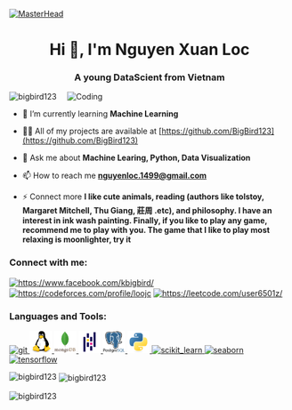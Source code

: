[![MasterHead](https://user-images.githubusercontent.com/32843937/202413411-47f38c02-2e34-4e6b-a330-0b73fb178a1e.png)](https://github.com/BigBird123)
<h1 align="center">Hi 👋, I'm Nguyen Xuan Loc</h1>
<h3 align="center">A young DataScient from Vietnam</h3>
<img align="right" alt="Coding" width="400" src="https://cdn.dribbble.com/users/1162077/screenshots/3848914/programmer.gif">

<p align="left"> <img src="https://komarev.com/ghpvc/?username=bigbird123&label=Profile%20views&color=0e75b6&style=flat" alt="bigbird123" /> </p>



- 🌱 I’m currently learning **Machine Learning**

- 👨‍💻 All of my projects are available at [https://github.com/BigBird123](https://github.com/BigBird123)

- 💬 Ask me about **Machine Learing, Python, Data Visualization**

- 📫 How to reach me **nguyenloc.1499@gmail.com**

- ⚡ Connect more **I like cute animals, reading (authors like tolstoy, Margaret Mitchell, Thu Giang, 莊周 .etc), and philosophy. I have an interest in ink wash painting. Finally, if you like to play any game, recommend me to play with you. The game that I like to play most relaxing is moonlighter, try it**

<h3 align="left">Connect with me:</h3>
<p align="left">

<a href="https://fb.com/https://www.facebook.com/kbigbird/" target="blank"><img align="center" src="https://raw.githubusercontent.com/rahuldkjain/github-profile-readme-generator/master/src/images/icons/Social/facebook.svg" alt="https://www.facebook.com/kbigbird/" height="30" width="40" /></a>
<a href="https://codeforces.com/profile/https://codeforces.com/profile/loojc" target="blank"><img align="center" src="https://raw.githubusercontent.com/rahuldkjain/github-profile-readme-generator/master/src/images/icons/Social/codeforces.svg" alt="https://codeforces.com/profile/loojc" height="30" width="40" /></a>
<a href="https://www.leetcode.com/https://leetcode.com/user6501z/" target="blank"><img align="center" src="https://raw.githubusercontent.com/rahuldkjain/github-profile-readme-generator/master/src/images/icons/Social/leet-code.svg" alt="https://leetcode.com/user6501z/" height="30" width="40" /></a>
</p>

<h3 align="left">Languages and Tools:</h3>
<p align="left"> <a href="https://git-scm.com/" target="_blank" rel="noreferrer"> <img src="https://www.vectorlogo.zone/logos/git-scm/git-scm-icon.svg" alt="git" width="40" height="40"/> </a> <a href="https://www.linux.org/" target="_blank" rel="noreferrer"> <img src="https://raw.githubusercontent.com/devicons/devicon/master/icons/linux/linux-original.svg" alt="linux" width="40" height="40"/> </a> <a href="https://www.mongodb.com/" target="_blank" rel="noreferrer"> <img src="https://raw.githubusercontent.com/devicons/devicon/master/icons/mongodb/mongodb-original-wordmark.svg" alt="mongodb" width="40" height="40"/> </a> <a href="https://pandas.pydata.org/" target="_blank" rel="noreferrer"> <img src="https://raw.githubusercontent.com/devicons/devicon/2ae2a900d2f041da66e950e4d48052658d850630/icons/pandas/pandas-original.svg" alt="pandas" width="40" height="40"/> </a> <a href="https://www.postgresql.org" target="_blank" rel="noreferrer"> <img src="https://raw.githubusercontent.com/devicons/devicon/master/icons/postgresql/postgresql-original-wordmark.svg" alt="postgresql" width="40" height="40"/> </a> <a href="https://www.python.org" target="_blank" rel="noreferrer"> <img src="https://raw.githubusercontent.com/devicons/devicon/master/icons/python/python-original.svg" alt="python" width="40" height="40"/> </a> <a href="https://scikit-learn.org/" target="_blank" rel="noreferrer"> <img src="https://upload.wikimedia.org/wikipedia/commons/0/05/Scikit_learn_logo_small.svg" alt="scikit_learn" width="40" height="40"/> </a> <a href="https://seaborn.pydata.org/" target="_blank" rel="noreferrer"> <img src="https://seaborn.pydata.org/_images/logo-mark-lightbg.svg" alt="seaborn" width="40" height="40"/> </a> <a href="https://www.tensorflow.org" target="_blank" rel="noreferrer"> <img src="https://www.vectorlogo.zone/logos/tensorflow/tensorflow-icon.svg" alt="tensorflow" width="40" height="40"/> </a> </p>

<p><img align="left" src="https://github-readme-stats.vercel.app/api/top-langs?username=bigbird123&show_icons=true&locale=en&layout=compact" alt="bigbird123" /></p>

<p>&nbsp;<img align="center" src="https://github-readme-stats.vercel.app/api?username=bigbird123&show_icons=true&locale=en" alt="bigbird123" /></p>

<p><img align="center" src="https://github-readme-streak-stats.herokuapp.com/?user=bigbird123&" alt="bigbird123" /></p>

